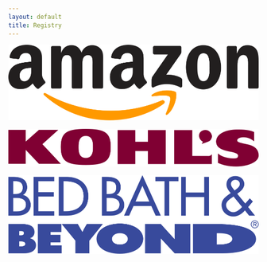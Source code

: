```yaml
---
layout: default
title: Registry
---
```


<style>
img:hover { transform: scale(1.1); }
</style>

[![Amazon.com](/images/amazon.svg "Amazon.com")](https://www.amazon.com/wedding/beth-wirick-joseph-hendrix-vandalia-august-2017/registry/2K9BV9JRF4NIB)

[![Kohl's](/images/kohls.svg "Kohl's")](https://www.kohls.com/upgrade/gift_registry/kohlsgrw_home.jsp?section=list&listid=3308347)

[![Bed Bath & Beyond](/images/bed-bath-and-beyond.svg "Bed Bath & Beyond")](https://www.bedbathandbeyond.com/store/giftregistry/view_registry_guest.jsp?eventType=Wedding&registryId=544428377)
